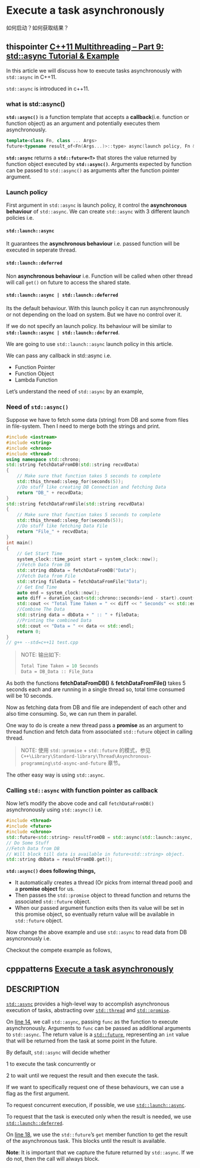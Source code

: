# Execute a task asynchronously

如何启动？如何获取结果？

## thispointer [C++11 Multithreading – Part 9: std::async Tutorial & Example](https://thispointer.com/c11-multithreading-part-9-stdasync-tutorial-example/)

In this article we will discuss how to execute tasks asynchronously with `std::async` in C++11.

`std::async` is introduced in c++11.

### what is std::async()

**`std::async()`** is a function template that accepts a **callback**(i.e. function or function object) as an argument and potentially executes them asynchronously.

```C++
template<class Fn, class ... Args>
future<typename result_of<Fn(Args...)>::type> async(launch policy, Fn &&fn, Args &&... args);

```

**`std::async`** returns a **`std::future<T>`** that stores the value returned by function object executed by **`std::async()`**. Arguments expected by function can be passed to `std::async()` as arguments after the function pointer argument.

### Launch policy

First argument in `std::async` is launch policy, it control the **asynchronous behaviour** of `std::async`. We can create `std::async` with 3 different launch policies i.e.

#### `std::launch::async`

It guarantees the **asynchronous behaviour** i.e. passed function will be executed in seperate thread.

#### `std::launch::deferred`

Non **asynchronous behaviour** i.e. Function will be called when other thread will call `get()` on future to access the shared state.

#### `std::launch::async | std::launch::deferred`

Its the default behaviour. With this launch policy it can run asynchronously or not depending on the load on system. But we have no control over it.

If we do not specify an launch policy. Its behaviour will be similar to **`std::launch::async | std::launch::deferred`**.

We are going to use `std::launch::async` launch policy in this article.

We can pass any callback in std::async i.e.

- Function Pointer
- Function Object
- Lambda Function

Let’s understand the need of `std::async` by an example,

### Need of `std::async()`

Suppose we have to fetch some data (string) from DB and some from files in file-system. Then I need to merge both the strings and print.

```C++
#include <iostream>
#include <string>
#include <chrono>
#include <thread>
using namespace std::chrono;
std::string fetchDataFromDB(std::string recvdData)
{
	// Make sure that function takes 5 seconds to complete
	std::this_thread::sleep_for(seconds(5));
	//Do stuff like creating DB Connection and fetching Data
	return "DB_" + recvdData;
}
std::string fetchDataFromFile(std::string recvdData)
{
	// Make sure that function takes 5 seconds to complete
	std::this_thread::sleep_for(seconds(5));
	//Do stuff like fetching Data File
	return "File_" + recvdData;
}
int main()
{
	// Get Start Time
	system_clock::time_point start = system_clock::now();
	//Fetch Data from DB
	std::string dbData = fetchDataFromDB("Data");
	//Fetch Data from File
	std::string fileData = fetchDataFromFile("Data");
	// Get End Time
	auto end = system_clock::now();
	auto diff = duration_cast<std::chrono::seconds>(end - start).count();
	std::cout << "Total Time Taken = " << diff << " Seconds" << std::endl;
	//Combine The Data
	std::string data = dbData + " :: " + fileData;
	//Printing the combined Data
	std::cout << "Data = " << data << std::endl;
	return 0;
}
// g++ --std=c++11 test.cpp

```

> NOTE: 输出如下:
>
> ```C++
> Total Time Taken = 10 Seconds
> Data = DB_Data :: File_Data
> 
> ```

As both the functions **fetchDataFromDB()** & **fetchDataFromFile()** takes 5 seconds each and are running in a single thread so, total time consumed will be 10 seconds.

Now as fetching data from DB and file are independent of each other and also time consuming. So, we can run them in parallel.

One way to do is create a new thread pass a **promise** as an argument to thread function and fetch data from associated `std::future` object in calling thread.

> NOTE: 使用 `std::promise` + `std::future` 的模式，参见 `C++\Library\Standard-library\Thread\Asynchronous-programming\std-async-and-future` 章节。

The other easy way is using `std::async`.

### Calling `std::async` with function pointer as callback

Now let’s modify the above code and call `fetchDataFromDB()` asynchronously using `std::async()` i.e.

```C++
#include <thread>
#include <future>
#include <chrono>
std::future<std::string> resultFromDB = std::async(std::launch::async, fetchDataFromDB, "Data");
// Do Some Stuff
//Fetch Data from DB
// Will block till data is available in future<std::string> object.
std::string dbData = resultFromDB.get();

```



**`std::async()` does following things,**

- It automatically creates a thread (Or picks from internal thread pool) and a **promise object** for us.
- Then passes the `std::promise` object to thread function and returns the associated `std::future` object.
- When our passed argument function exits then its value will be set in this promise object, so eventually return value will be available in `std::future` object.

Now change the above example and use `std::async` to read data from DB asyncronously i.e.

Checkout the compete example as follows,

## cpppatterns [Execute a task asynchronously](https://cpppatterns.com/patterns/execute-task-asynchronously.html)

## DESCRIPTION

[`std::async`](http://en.cppreference.com/w/cpp/thread/async) provides a high-level way to accomplish asynchronous execution of tasks, abstracting over [`std::thread`](http://en.cppreference.com/w/cpp/thread/thread) and [`std::promise`](http://en.cppreference.com/w/cpp/thread/promise).

On [line 14](https://cpppatterns.com/patterns/execute-task-asynchronously.html#line14), we call `std::async`, passing `func` as the function to execute asynchronously. Arguments to `func` can be passed as additional arguments to `std::async`. The return value is a [`std::future`](http://en.cppreference.com/w/cpp/thread/future), representing an `int` value that will be returned from the task at some point in the future.

By default, `std::async` will decide whether 

1 to execute the task concurrently or 

2 to wait until we request the result and then execute the task. 

If we want to specifically request one of these behaviours, we can use a flag as the first argument. 

To request concurrent execution, if possible, we use [`std::launch::async`](http://en.cppreference.com/w/cpp/thread/launch). 

To request that the task is executed only when the result is needed, we use [`std::launch::deferred`](http://en.cppreference.com/w/cpp/thread/launch).

On [line 18](https://cpppatterns.com/patterns/execute-task-asynchronously.html#line18), we use the `std::future`’s `get` member function to get the result of the asynchronous task. This blocks until the result is available.

**Note**: It is important that we capture the future returned by `std::async`. If we do not, then the call will always block.